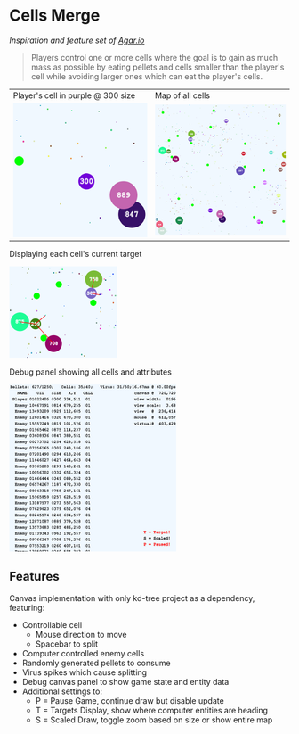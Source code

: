 # Cells Merge
_Inspiration and feature set  of [Agar.io](https://en.wikipedia.org/wiki/Agar.io)_
>Players control one or more cells where the goal is to gain as much mass as possible by eating pellets and cells smaller than the player's cell while avoiding larger ones which can eat the player's cells.


<table>
    <tr>
        <td>Player's cell in purple @ 300 size</td>
        <td>Map of all cells</td>
    </tr>
    <tr>
        <td><img src="./01_Cell.PNG"/></td>
        <td><img src="./02_Cells.PNG"/></td>
    </tr>
</table>


Displaying each cell's current target

![Player's Cell](./03_Target.PNG)

Debug panel showing all cells and attributes

![Player's Cell](./04_Debug.PNG)


## Features
Canvas implementation with only kd-tree project as a dependency, featuring:
* Controllable cell
  - Mouse direction to move
  - Spacebar to split
* Computer controlled enemy cells
* Randomly generated pellets to consume
* Virus spikes which cause splitting
* Debug canvas panel to show game state and entity data
* Additional settings to:
  - P = Pause Game, continue draw but disable update
  - T = Targets Display, show where computer entities are heading
  - S = Scaled Draw, toggle zoom based on size or show entire map
